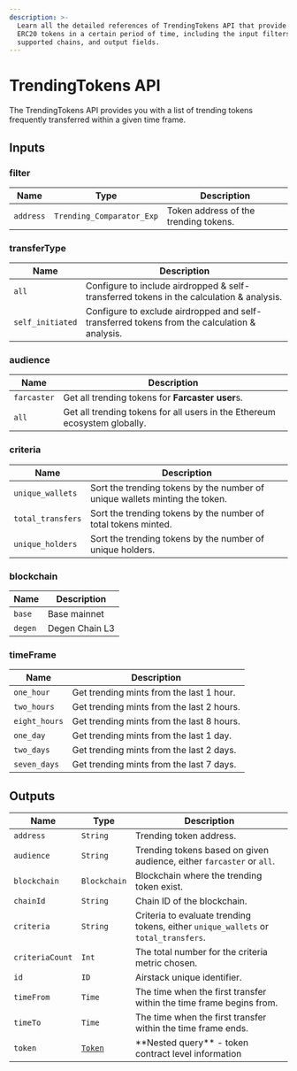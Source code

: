 ```yaml
---
description: >-
  Learn all the detailed references of TrendingTokens API that provide trending
  ERC20 tokens in a certain period of time, including the input filters,
  supported chains, and output fields.
---
```


# TrendingTokens API

The TrendingTokens API provides you with a list of trending tokens frequently transferred within a given time frame.

## Inputs

### filter

| Name      | Type                      | Description                           |
| --------- | ------------------------- | ------------------------------------- |
| `address` | `Trending_Comparator_Exp` | Token address of the trending tokens. |

### transferType

| Name             | Description                                                                                   |
| ---------------- | --------------------------------------------------------------------------------------------- |
| `all`            | Configure to include airdropped & self-transferred tokens in the calculation & analysis.      |
| `self_initiated` |  Configure to exclude airdropped and self-transferred tokens from the calculation & analysis. |

### audience

| Name        | Description                                                               |
| ----------- | ------------------------------------------------------------------------- |
| `farcaster` | Get all trending tokens for **Farcaster user**s.                          |
| `all`       | Get all trending tokens for all users in the Ethereum ecosystem globally. |

### criteria

| Name              | Description                                                                 |
| ----------------- | --------------------------------------------------------------------------- |
| `unique_wallets`  | Sort the trending tokens by the number of unique wallets minting the token. |
| `total_transfers` | Sort the trending tokens by the number of total tokens minted.              |
| `unique_holders`  | Sort the trending tokens by the number of unique holders.                   |

### blockchain

| Name    | Description    |
| ------- | -------------- |
| `base`  | Base mainnet   |
| `degen` | Degen Chain L3 |

### timeFrame

| Name          | Description                               |
| ------------- | ----------------------------------------- |
| `one_hour`    | Get trending mints from the last 1 hour.  |
| `two_hours`   | Get trending mints from the last 2 hours. |
| `eight_hours` | Get trending mints from the last 8 hours. |
| `one_day`     | Get trending mints from the last 1 day.   |
| `two_days`    | Get trending mints from the last 2 days.  |
| `seven_days`  | Get trending mints from the last 7 days.  |

## Outputs

| Name            | Type                     | Description                                                                         |
| --------------- | ------------------------ | ----------------------------------------------------------------------------------- |
| `address`       | `String`                 | Trending token address.                                                             |
| `audience`      | `String`                 | Trending tokens based on given audience, either `farcaster` or `all`.               |
| `blockchain`    | `Blockchain`             | Blockchain where the trending token exist.                                          |
| `chainId`       | `String`                 | Chain ID of the blockchain.                                                         |
| `criteria`      | `String`                 | Criteria to evaluate trending tokens, either `unique_wallets` or `total_transfers`. |
| `criteriaCount` | `Int`                    | The total number for the criteria metric chosen.                                    |
| `id`            | `ID`                     | Airstack unique identifier.                                                         |
| `timeFrom`      | `Time`                   | The time when the first transfer within the time frame begins from.                 |
| `timeTo`        | `Time`                   | The time when the first transfer within the time frame ends.                        |
| `token`         | [`Token`](tokens-api.md) | \*\*Nested query\*\* - token contract level information                             |
